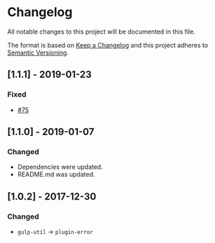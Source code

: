 # Changelog

All notable changes to this project will be documented in this file.

The format is based on [Keep a Changelog](http://keepachangelog.com/en/1.0.0/)
and this project adheres to [Semantic Versioning](http://semver.org/spec/v2.0.0.html).

<!--

DO NOT TOUCH. SAVE IT ON TOP.

## [version] - date
### Added
- ...

### Changed
- ...

### Fixed
- ...

### Removed
- ...

-->

## [1.1.1] - 2019-01-23
### Fixed
- [#75](https://github.com/jgable/gulp-cache/issues/75)

## [1.1.0] - 2019-01-07
### Changed
- Dependencies were updated.
- README.md was updated.

## [1.0.2] - 2017-12-30
### Changed
- `gulp-util` -> `plugin-error`

